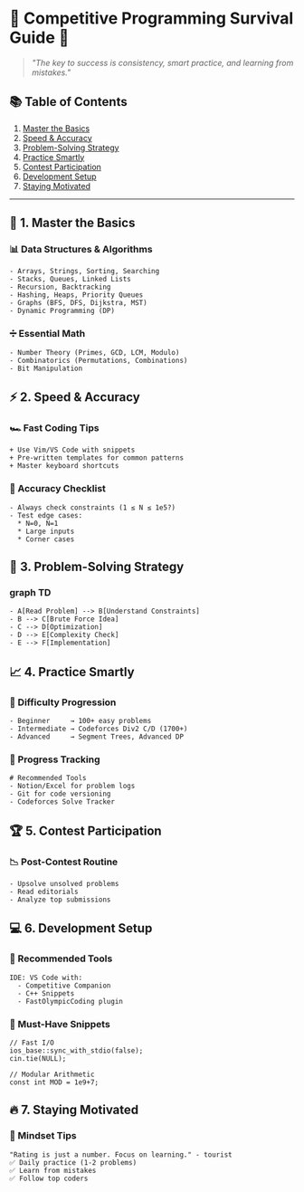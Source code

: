 # 🚀 Competitive Programming Survival Guide 🚀

> *"The key to success is consistency, smart practice, and learning from mistakes."*

## 📚 Table of Contents
1. [Master the Basics](#-1-master-the-basics)
2. [Speed & Accuracy](#-2-speed--accuracy)
3. [Problem-Solving Strategy](#-3-problem-solving-strategy)
4. [Practice Smartly](#-4-practice-smartly)
5. [Contest Participation](#-5-contest-participation)
6. [Development Setup](#-6-development-setup)
7. [Staying Motivated](#-7-staying-motivated)

---

## 🔰 1. Master the Basics

### 📊 Data Structures & Algorithms
```plaintext
- Arrays, Strings, Sorting, Searching
- Stacks, Queues, Linked Lists
- Recursion, Backtracking
- Hashing, Heaps, Priority Queues
- Graphs (BFS, DFS, Dijkstra, MST)
- Dynamic Programming (DP)
```

### ➗ Essential Math
```plaintext
- Number Theory (Primes, GCD, LCM, Modulo)
- Combinatorics (Permutations, Combinations)
- Bit Manipulation
```

## ⚡ 2. Speed & Accuracy

### 🏎️ Fast Coding Tips
```plaintext
+ Use Vim/VS Code with snippets
+ Pre-written templates for common patterns
+ Master keyboard shortcuts
```

### 🎯 Accuracy Checklist
```plaintext
- Always check constraints (1 ≤ N ≤ 1e5?)
- Test edge cases:
  * N=0, N=1
  * Large inputs
  * Corner cases
```

## 🧠 3. Problem-Solving Strategy

### graph TD
```plaintext
- A[Read Problem] --> B[Understand Constraints]
- B --> C[Brute Force Idea]
- C --> D[Optimization]
- D --> E[Complexity Check]
- E --> F[Implementation]
```

## 📈 4. Practice Smartly

### 🎯 Difficulty Progression
```plaintext
- Beginner     → 100+ easy problems
- Intermediate → Codeforces Div2 C/D (1700+)
- Advanced     → Segment Trees, Advanced DP
```

### 📝 Progress Tracking
```plaintext
# Recommended Tools
- Notion/Excel for problem logs
- Git for code versioning
- Codeforces Solve Tracker
```

## 🏆 5. Contest Participation

### 📉 Post-Contest Routine
```plaintext
- Upsolve unsolved problems
- Read editorials
- Analyze top submissions
```

## 💻 6. Development Setup

### 🔧 Recommended Tools
```plaintext
IDE: VS Code with:
  - Competitive Companion
  - C++ Snippets
  - FastOlympicCoding plugin
```

### 📜 Must-Have Snippets
```plaintext
// Fast I/O
ios_base::sync_with_stdio(false);
cin.tie(NULL);

// Modular Arithmetic
const int MOD = 1e9+7;
```

## 🔥 7. Staying Motivated

### 💪 Mindset Tips
```plaintext
"Rating is just a number. Focus on learning." - tourist
✅ Daily practice (1-2 problems)
✅ Learn from mistakes
✅ Follow top coders
```
